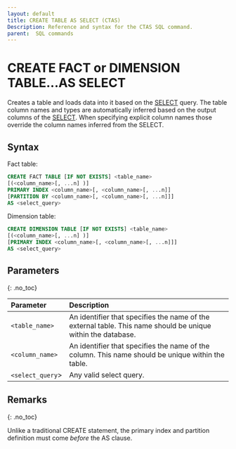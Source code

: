 ```yaml
---
layout: default
title: CREATE TABLE AS SELECT (CTAS)
Description: Reference and syntax for the CTAS SQL command.
parent:  SQL commands
---
```


# CREATE FACT or DIMENSION TABLE...AS SELECT

Creates a table and loads data into it based on the [SELECT](./select.md) query. The table column names and types are automatically inferred based on the output columns of the [SELECT](./select.md). When specifying explicit column names those override the column names inferred from the SELECT.

## Syntax

Fact table:

```sql
CREATE FACT TABLE [IF NOT EXISTS] <table_name>
[(<column_name>[, ...n] )]
PRIMARY INDEX <column_name>[, <column_name>[, ...n]]
[PARTITION BY <column_name>[, <column_name>[, ...n]]]
AS <select_query>
```

Dimension table:

```sql
CREATE DIMENSION TABLE [IF NOT EXISTS] <table_name>
[(<column_name>[, ...n] )]
[PRIMARY INDEX <column_name>[, <column_name>[, ...n]]]
AS <select_query>
```

## Parameters 
{: .no_toc} 

| Parameter                                       | Description                                                                                                     |
| :----------------------------------------------- | :--------------------------------------------------------------------------------------------------------------- |
| `<table_name>`                                  | An identifier that specifies the name of the external table. This name should be unique within the database. |
| `<column_name>` | An identifier that specifies the name of the column. This name should be unique within the table.               |
| `<select_query`>                                | Any valid select query.                                                                                        |


## Remarks 
{: .no_toc}

Unlike a traditional CREATE statement, the primary index and partition definition must come *before* the AS clause.
